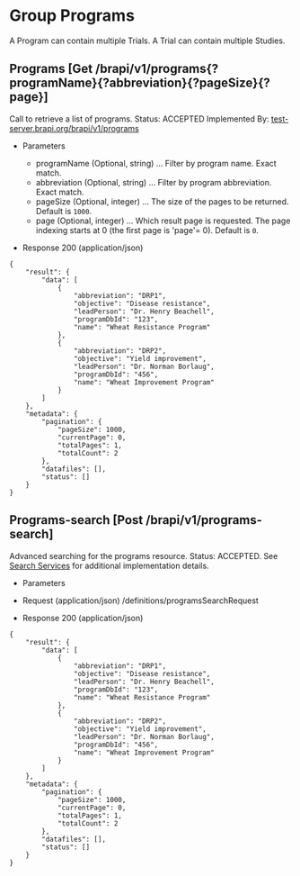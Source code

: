 
# Group Programs

A Program can contain multiple Trials. A Trial can contain multiple Studies. 



## Programs [Get /brapi/v1/programs{?programName}{?abbreviation}{?pageSize}{?page}]

 Call to retrieve a list of programs.
Status: ACCEPTED Implemented By:
<a href="https://test-server.brapi.org/brapi/v1/programs"> test-server.brapi.org/brapi/v1/programs</a> 

+ Parameters
    + programName (Optional, string) ... Filter by program name. Exact match.
    + abbreviation (Optional, string) ... Filter by program abbreviation. Exact match.
    + pageSize (Optional, integer) ... The size of the pages to be returned. Default is `1000`.
    + page (Optional, integer) ... Which result page is requested. The page indexing starts at 0 (the first page is 'page'= 0). Default is `0`.


+ Response 200 (application/json)
```
{
    "result": {
        "data": [
            {
                "abbreviation": "DRP1",
                "objective": "Disease resistance",
                "leadPerson": "Dr. Henry Beachell",
                "programDbId": "123",
                "name": "Wheat Resistance Program"
            },
            {
                "abbreviation": "DRP2",
                "objective": "Yield improvement",
                "leadPerson": "Dr. Norman Borlaug",
                "programDbId": "456",
                "name": "Wheat Improvement Program"
            }
        ]
    },
    "metadata": {
        "pagination": {
            "pageSize": 1000,
            "currentPage": 0,
            "totalPages": 1,
            "totalCount": 2
        },
        "datafiles": [],
        "status": []
    }
}
```

## Programs-search [Post /brapi/v1/programs-search]

 Advanced searching for the programs resource.
Status: ACCEPTED.
See <a href="#introduction/search-services">Search Services</a> for additional implementation details.
 

+ Parameters
 
+ Request (application/json)
/definitions/programsSearchRequest

+ Response 200 (application/json)
```
{
    "result": {
        "data": [
            {
                "abbreviation": "DRP1",
                "objective": "Disease resistance",
                "leadPerson": "Dr. Henry Beachell",
                "programDbId": "123",
                "name": "Wheat Resistance Program"
            },
            {
                "abbreviation": "DRP2",
                "objective": "Yield improvement",
                "leadPerson": "Dr. Norman Borlaug",
                "programDbId": "456",
                "name": "Wheat Improvement Program"
            }
        ]
    },
    "metadata": {
        "pagination": {
            "pageSize": 1000,
            "currentPage": 0,
            "totalPages": 1,
            "totalCount": 2
        },
        "datafiles": [],
        "status": []
    }
}
```